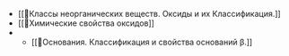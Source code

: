 - [[📒Классы неорганических веществ. Оксиды и их Классификация.]]
- [[📒Химические свойства оксидов]]
- - [[📒Основания. Классификация и свойства оснований β.]]
